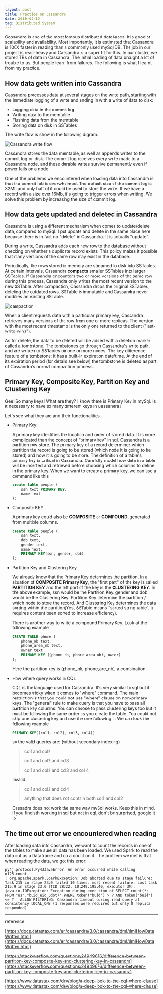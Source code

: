 ```yaml
---
layout: post
title: Practice on Cassandra
date: 2019-03-15
tag: Distributed System
---
```


Cassandra is one of the most famous distributed databases. It is good at scalability and availability. Most importantly, it is estimated that Cassandra is 100X faster in reading than a commonly used mySql DB. The job in our project is read-heavy and Cassandra is a super fit for this. In our cluster, we stored TBs of data in Cassandra. The initial loading of data brought a lot of trouble to us. But people learn from failures. The following is what I learnt from my practice.


## How data gets written into Cassandra

Cassandra processes data at several stages on the write path, starting with the immediate logging of a write and ending in with a write of data to disk:

* Logging data in the commit log
* Writing data to the memtable
* Flushing data from the memtable
* Storing data on disk in SSTables

The write flow is show in the following digram.

![Cassandra write flow](/assets/images/cassandra_write_flow.png)

 Cassandra stores the data memtable, as well as appends writes to the commit log on disk. The commit log receives every write made to a Cassandra node, and these durable writes survive permanently even if power fails on a node.

 One of the problems we encountered when loading data into Cassandra is that the commit lob is overwhelmed. The default size of the commit log is 32Mb and only half of it could be used to store the write. If we have a record with a size over 16Mb, it's going to trigger errors when writing. We solve this problem by increasing the size of commit log.

## How data gets updated and deleted in Cassandra

Cassandra is using a different mechanism when comes to update/delete data, compared to mySql. I put update and delete in the same place here because there is in fact no "delete" in Cassandra. It is actually "update".

During a write, Cassandra adds each new row to the database without checking on whether a duplicate record exists. This policy makes it possible that many versions of the same row may exist in the database.

Periodically, the rows stored in memory are streamed to disk into SSTables. At certain intervals, Cassandra **compacts** smaller SSTables into larger SSTables. If Cassandra encounters two or more versions of the same row during this process, Cassandra only writes the most recent version to the new SSTable. After compaction, Cassandra drops the original SSTables, deleting the outdated rows. SSTable is immutable and Cassandra never modifies an existing SSTable.

![campaction](/assets/images/cassandra_compaction.png)

When a client requests data with a particular primary key, Cassandra retrieves many versions of the row from one or more replicas. The version with the most recent timestamp is the only one returned to the client ("last-write-wins").

As for delete, the data to be deleted will be added with a deletion marker called a tombstone. The tombstones go through Cassandra's write path, and are written to SSTables on one or more nodes. The key difference feature of a tombstone: it has a built-in expiration date/time. At the end of its expiration period (for details see below) the tombstone is deleted as part of Cassandra's normal compaction process.



## Primary Key, Composite Key, Partition Key and Clustering Key

Gee! So many keys! What are they? I know there is Primary Key in mySql. Is it necessary to have so many different keys in Cassandra?  

Let's see what they are and their functionalities.

* Primary Key:

    A primary key identifies the location and order of stored data. It is more complicated than the concept of "primary key" in sql. Cassandra is a partition row store. The primary key of a record determines which partition the record is going to be stored (which node it is going to be stored) and how it is going to be store. The definition of a table's primary key is critical in Cassandra. Carefully model how data in a table will be inserted and retrieved before choosing which columns to define in the primary key.
    When we want to create a primary key, we can use a command like this:
    ```sql
    create table people (
        ssn text PRIMARY KEY,
        name text      
    );
    ```

* Composite KEY

    A primary key could also be **COMPOSITE** or **COMPOUND**, generated from multiple columns.

    ```sql
    create table people (
        ssn text,
        dob text,
        gender text,
        name text,
        PRIMARY KEY(ssn, gender, dob)   
    );
    ```
* Partition Key and Clustering Key

    We already know that the Primary Key determines the partition. In a situation of **COMPOSITE Primary Key**, the "first part" of the key is called **PARTITION KEY** and the left part of the key is the **CLUSTERING KEY**. In the above example, ssn would be the Partition Key. gender and dob would be the Clustering Key. Partition Key determine the partition / which node to store the record. And Clustering Key determines the data sorting within the partition(Yes, SSTable means "sorted string table". It requires content been sorted to increase efficiency).

    There is another way to write a compound Primary Key. Look at the following example:

    ```sql
    CREATE TABLE phone (
        phone_nb text,
        phone_area_nb text,
        owner text
        PRIMARY KEY ((phone_nb, phone_area_nb), owner)
    );
    ```

    Here the partition key is (phone_nb, phone_are_nb), a combination.

* How where query works in CQL

    CQL is the language used for Cassandra. It's very similar to sql but it becomes tricky when it comes to "where" command. The main restriction is that you could not use "where" clause on non-primary keys. The "general" rule to make query is that you have to pass all partition key columns. You can choose to pass clustering keys too but it must be following the same order as you create the table. You could not skip one clustering key and use the one following it. We can look the following example:

    ```sql
    PRIMARY KEY((col1, col2), col3, col4))
    ```

    so the valid queries are: (without secondary indexing)
    >col1 and col2
    >
    >col1 and col2 and col3
    >
    >col1 and col2 and col3 and col 4

    Invalid:
    >col1 and col2 and col4
    >
    >anything that does not contain both col1 and col2

    Cassadra does not work the same way mySql works. Keep this in mind, if you find sth working in sql but not in cql, don't be surprised, google it :>

## The time out error we encountered when reading

After loading data into Cassandra, we want to count the records in one of the tables to make sure all data has been loaded. We used Spark to read the data out as a Dataframe and do a count on it. The problem we met is that when reading the data, we got this error:

```
py4j.protocol.Py4JJavaError: An error occurred while calling o125.count.
: org.apache.spark.SparkException: Job aborted due to stage failure: Task 215 in stage 23.0 failed 10 times, most recent failure: Lost task 215.9 in stage 23.0 (TID 28322, 10.249.195.40, executor 39): java.io.IOException: Exception during execution of SELECT count(*) FROM "us"."buid_eid_0dot7" WHERE token("buid") > ? AND token("buid") <= ?   ALLOW FILTERING: Cassandra timeout during read query at consistency LOCAL_ONE (1 responses were required but only 0 replica responded)
```

----------------------
reference

[https://docs.datastax.com/en/cassandra/3.0/cassandra/dml/dmlHowDataWritten.html](https://docs.datastax.com/en/cassandra/3.0/cassandra/dml/dmlHowDataWritten.html)

[https://stackoverflow.com/questions/24949676/difference-between-partition-key-composite-key-and-clustering-key-in-cassandra](https://stackoverflow.com/questions/24949676/difference-between-partition-key-composite-key-and-clustering-key-in-cassandra)

[https://www.datastax.com/dev/blog/a-deep-look-to-the-cql-where-clause](https://www.datastax.com/dev/blog/a-deep-look-to-the-cql-where-clause)


